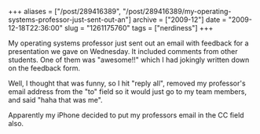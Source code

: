 +++
aliases = ["/post/289416389", "/post/289416389/my-operating-systems-professor-just-sent-out-an"]
archive = ["2009-12"]
date = "2009-12-18T22:36:00"
slug = "1261175760"
tags = ["nerdiness"]
+++

My operating systems professor just sent out an email with feedback for
a presentation we gave on Wednesday. It included comments from other
students.  One of them was "awesome!!" which I had jokingly written down
on the feedback form.

Well, I thought that was funny, so I hit "reply all", removed my
professor's email address from the "to" field so it would just go to my
team members, and said "haha that was me".

Apparently my iPhone decided to put my professors email in the CC field
also.
